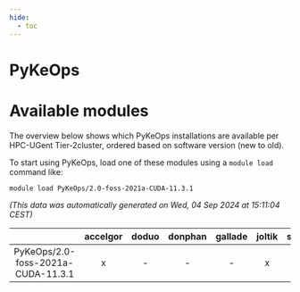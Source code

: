 ```yaml
---
hide:
  - toc
---
```


PyKeOps
=======

# Available modules


The overview below shows which PyKeOps installations are available per HPC-UGent Tier-2cluster, ordered based on software version (new to old).

To start using PyKeOps, load one of these modules using a `module load` command like:

```shell
module load PyKeOps/2.0-foss-2021a-CUDA-11.3.1
```

*(This data was automatically generated on Wed, 04 Sep 2024 at 15:11:04 CEST)*  

| |accelgor|doduo|donphan|gallade|joltik|shinx|skitty|
| :---: | :---: | :---: | :---: | :---: | :---: | :---: | :---: |
|PyKeOps/2.0-foss-2021a-CUDA-11.3.1|x|-|-|-|x|-|-|
